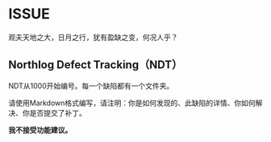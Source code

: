 # ISSUE
观夫天地之大，日月之行，犹有盈缺之变，何况人乎？

## Northlog Defect Tracking（NDT）
NDT从1000开始编号。每一个缺陷都有一个文件夹。

请使用Markdown格式编写，请注明：你是如何发现的、此缺陷的详情、你如何解决、你是否提交了补丁。

**我不接受功能建议。**